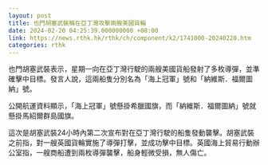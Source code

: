 ```yaml
---
layout: post
title: 也門胡塞武裝稱在亞丁灣攻擊兩艘美國貨輪
date: 2024-02-20 04:25:39.000000000 +08:00
link: https://news.rthk.hk/rthk/ch/component/k2/1741000-20240220.htm
categories: rthk
---
```


也門胡塞武裝表示，星期一向在亞丁灣行駛的兩艘美國貨船發射了多枚導彈，並準確擊中目標。發言人說，這兩船隻分別名為「海上冠軍」號和「納維斯．福爾圖納」號。

公開航運資料顯示，「海上冠軍」號懸掛希臘國旗，而「納維斯．福爾圖納」號就懸掛馬紹爾群島國旗。

這次是胡塞武裝24小時內第二次宣布對在亞丁灣行駛的船隻發動襲擊。胡塞武裝之前指，對一艘英國貨輪實施了導彈打擊，並成功擊中目標。英國海上貿易行動辦公室指，一艘商船遭到兩枚導彈襲擊，船身輕微受損，無人傷亡。
